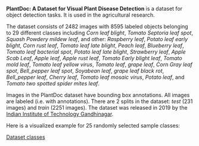 **PlantDoc: A Dataset for Visual Plant Disease Detection** is a dataset for object detection tasks. It is used in the agricultural research. 

The dataset consists of 2482 images with 8595 labeled objects belonging to 29 different classes including *Corn leaf blight*, *Tomato Septoria leaf spot*, *Squash Powdery mildew leaf*, and other: *Raspberry leaf*, *Potato leaf early blight*, *Corn rust leaf*, *Tomato leaf late blight*, *Peach leaf*, *Blueberry leaf*, *Tomato leaf bacterial spot*, *Potato leaf late blight*, *Strawberry leaf*, *Apple Scab Leaf*, *Apple leaf*, *Apple rust leaf*, *Tomato Early blight leaf*, *Tomato mold leaf*, *Tomato leaf yellow virus*, *Tomato leaf*, *grape leaf*, *Corn Gray leaf spot*, *Bell_pepper leaf spot*, *Soyabean leaf*, *grape leaf black rot*, *Bell_pepper leaf*, *Cherry leaf*, *Tomato leaf mosaic virus*, *Potato leaf*, and *Tomato two spotted spider mites leaf*.

Images in the PlantDoc dataset have bounding box annotations. All images are labeled (i.e. with annotations). There are 2 splits in the dataset: *test* (231 images) and *train* (2251 images). The dataset was released in 2019 by the [Indian Institute of Technology Gandhinagar](https://iitgn.ac.in/).

Here is a visualized example for 25 randomly selected sample classes:

[Dataset classes](https://github.com/dataset-ninja/PlantDoc/raw/main/visualizations/classes_preview.webm)

